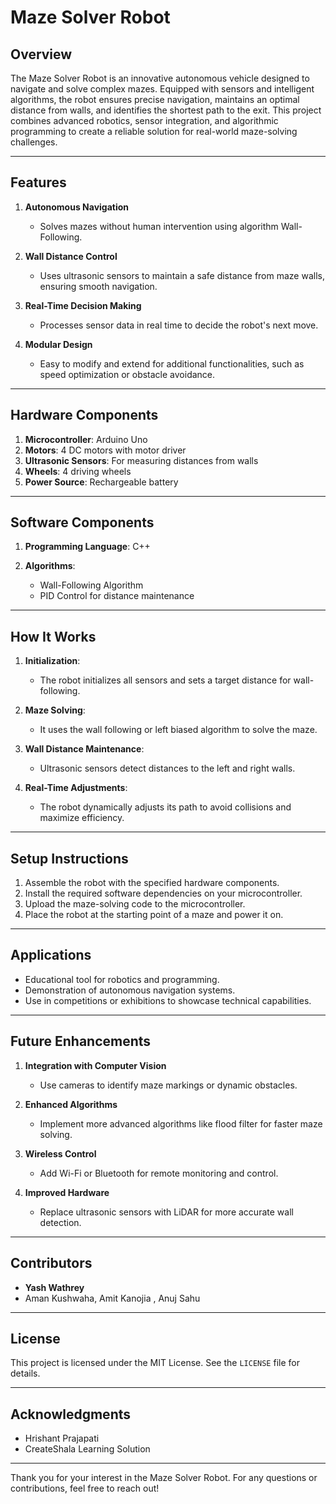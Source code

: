 
# Maze Solver Robot

## Overview
The Maze Solver Robot is an innovative autonomous vehicle designed to navigate and solve complex mazes. Equipped with sensors and intelligent algorithms, the robot ensures precise navigation, maintains an optimal distance from walls, and identifies the shortest path to the exit. This project combines advanced robotics, sensor integration, and algorithmic programming to create a reliable solution for real-world maze-solving challenges.

---

## Features
1. **Autonomous Navigation**
   - Solves mazes without human intervention using algorithm Wall-Following.

2. **Wall Distance Control**
   - Uses ultrasonic sensors to maintain a safe distance from maze walls, ensuring smooth navigation.

3. **Real-Time Decision Making**
   - Processes sensor data in real time to decide the robot's next move.

4. **Modular Design**
   - Easy to modify and extend for additional functionalities, such as speed optimization or obstacle avoidance.

---

## Hardware Components
1. **Microcontroller**: Arduino Uno 
2. **Motors**: 4 DC motors with motor driver
3. **Ultrasonic Sensors**: For measuring distances from walls
4. **Wheels**: 4 driving wheels 
5. **Power Source**: Rechargeable battery

---

## Software Components
1. **Programming Language**: C++

2. **Algorithms**:
   - Wall-Following Algorithm
   - PID Control for distance maintenance

---

## How It Works
1. **Initialization**:
   - The robot initializes all sensors and sets a target distance for wall-following.
   
2. **Maze Solving**:
   - It uses the wall following or left biased algorithm to solve the maze.

3. **Wall Distance Maintenance**:
   - Ultrasonic sensors detect distances to the left and right walls.

4. **Real-Time Adjustments**:
   - The robot dynamically adjusts its path to avoid collisions and maximize efficiency.

---

## Setup Instructions
1. Assemble the robot with the specified hardware components.
2. Install the required software dependencies on your microcontroller.
3. Upload the maze-solving code to the microcontroller.
4. Place the robot at the starting point of a maze and power it on.

---

## Applications
- Educational tool for robotics and programming.
- Demonstration of autonomous navigation systems.
- Use in competitions or exhibitions to showcase technical capabilities.

---

## Future Enhancements
1. **Integration with Computer Vision**
   - Use cameras to identify maze markings or dynamic obstacles.

2. **Enhanced Algorithms**
   - Implement more advanced algorithms like flood filter for faster maze solving.

3. **Wireless Control**
   - Add Wi-Fi or Bluetooth for remote monitoring and control.

4. **Improved Hardware**
   - Replace ultrasonic sensors with LiDAR for more accurate wall detection.

---

## Contributors
- **Yash Wathrey**
- Aman Kushwaha, Amit Kanojia , Anuj Sahu

---

## License
This project is licensed under the MIT License. See the `LICENSE` file for details.

---

## Acknowledgments
- Hrishant Prajapati
- CreateShala Learning Solution

---

Thank you for your interest in the Maze Solver Robot. For any questions or contributions, feel free to reach out!

